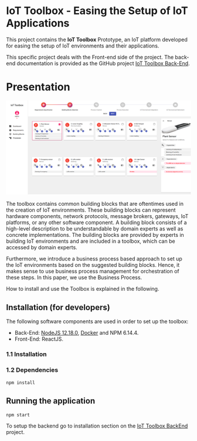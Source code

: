 # IoT Toolbox - Easing the Setup of IoT Applications

This project contains the **IoT Toolbox** Prototype, an IoT platform developed for easing the setup of IoT environments and their applications.


This specific project deals with the Front-end side of the project. The back-end documentation is provided as the GitHub project [IoT Toolbox Back-End](https://github.com/mtfrigo/IoT-Toolbox-Backend).

# Presentation 

![TOOLBOX DASHBOARD](picture.png)

The toolbox contains common building blocks that are oftentimes used in the creation of IoT environments. These building blocks can represent hardware components, network protocols, message brokers, gateways, IoT platforms, or any other software component. A building block consists of a high-level description to be understandable by domain experts as well as concrete implementations. The building blocks are provided by experts in building IoT environments and are included in a toolbox, which can be accessed by domain experts.

Furthermore, we introduce a business process based approach to set up the IoT environments based on the suggested building blocks. Hence, it makes sense to use business process management for orchestration of these steps. In this paper, we use the Business Process.


How to install and use the Toolbox is explained in the following.

## Installation (for developers)

The following software components are used in order to set up the toolbox: 
* Back-End: [NodeJS 12.18.0](https://nodejs.org/en/), [Docker](https://docs.docker.com/get-docker/) and NPM 6.14.4.
* Front-End: ReactJS.

### 1.1 Installation

### 1.2 Dependencies
```
npm install
```


## Running the application
```
npm start
```

To setup the backend go to installation section on the [IoT Toolbox BackEnd](https://github.com/mtfrigo/IoT-Toolbox-Backend) project.
